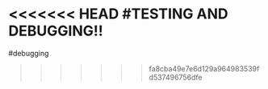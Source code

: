 <<<<<<< HEAD
#TESTING AND DEBUGGING!!
=======
#debugging
>>>>>>> fa8cba49e7e6d129a964983539fd537496756dfe

